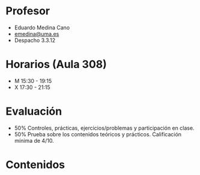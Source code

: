 # Profesor
- Eduardo Medina Cano
- emedina@uma.es
- Despacho 3.3.12

# Horarios (Aula 308)
- M 15:30 - 19:15
- X 17:30 - 21:15

# Evaluación
- 50% Controles, prácticas, ejercicios/problemas y participación en clase.
- 50% Prueba sobre los contenidos teóricos y prácticos. Calificación mínima de 4/10.

# Contenidos


